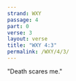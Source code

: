 ```yaml
---
strand: WXY
passage: 4
part: 0
verse: 3
layout: verse
title: "WXY 4:3"
permalink: /WXY/4/3/
---
```

"Death scares me."
